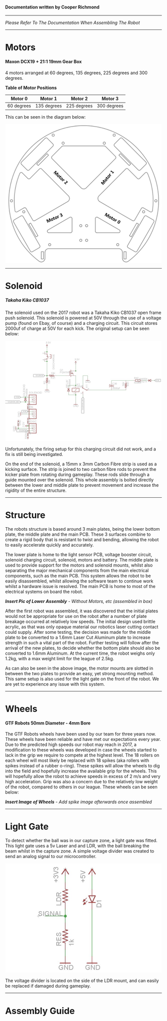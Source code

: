 

#### Documentation written by Cooper Richmond

-----

*Please Refer To The Documentation When Assembling The Robot*

------

# Motors

#### Maxon DCX19 + 21:1 19mm Gear Box

4 motors arranged at 60 degrees, 135 degrees, 225 degrees and 300 degrees.

**Table of Motor Positions**

|  Motor 0   |   Motor 1   |   Motor 2   |   Motor 3   |
| :--------: | :---------: | :---------: | :---------: |
| 60 degrees | 135 degrees | 225 degrees | 300 degrees |

This can be seen in the diagram below:

![motorLayout](../images/motorLayout.jpg)



------

# Solenoid

##### Takaha Kiko CB1037

The solenoid used on the 2017 robot was a Takaha Kiko CB1037 open frame push solenoid. This solenoid is powered at 50V through the use of a voltage pump (found on Ebay, of course) and a charging circuit. This circuit stores 2000uf of charge at 50V for each kick. The original setup can be seen below:

![solenoidCircuit1](../images/SolenoidCircuit1.jpg)

Unfortunately, the firing setup for this charging circuit did not work, and a fix is still being investigated.

On the end of the solenoid, a 15mm x 3mm Carbon Fibre strip is used as a kicking surface. The strip is joined to two carbon fibre rods to prevent the kicker plate from rotating during gameplay. These rods slide through a guide mounted over the solenoid. This whole assembly is bolted directly between the lower and middle plate to prevent movement and increase the rigidity of the entire structure.

------

# Structure

The robots structure is based around 3 main plates, being the lower bottom plate, the middle plate and the main PCB. These 3 surfaces combine to create a rigid body that is resistant to twist and bending, allowing the robot to easily accelerate quickly and accurately.

The lower plate is home to the light sensor PCB, voltage booster circuit, solenoid charging circuit, solenoid, motors and battery. The middle plate is used to provide support for the motors and solenoid mounts, whilst also separating the major mechanical components from the main electrical components, such as the main PCB. This system allows the robot to be easily disassembled, whilst allowing the software team to continue work whilst a hardware issue is resolved. The main PCB is home to most of the electrical systems on board the robot.

***Insert Pic of Lower Assembly** - Without Motors, etc (assembled in box)*

After the first robot was assembled, it was discovered that the initial plates would not be appropriate for use on the robot after a number of plate breakage occurred at relatively low speeds. The initial design used brittle acrylic, as that was only opaque material our robotics laser cutting contact could supply. After some testing, the decision was made for the middle plate to be converted to a 1.6mm Laser Cut Aluminum plate to increase strength in such a vital part of the robot. Further testing will follow after the arrival of the new plates, to decide whether the bottom plate should also be converted to 1.6mm Aluminum. At the current time, the robot weighs only 1.2kg, with a max weight limit for the league of 2.5kg.

As can also be seen in the above image, the motor mounts are slotted in between the two plates to provide an easy, yet strong mounting method. This same setup is also used for the light gate on the front of the robot. We are yet to experience any issue with this system.

------

# Wheels

#### GTF Robots 50mm Diameter - 4mm Bore

The GTF Robots wheels have been used by our team for three years now. These wheels have been reliable and have met our expectations every year. Due to the predicted high speeds our robot may reach in 2017, a modification to these wheels was developed in case the wheels started to lack in the grip we require to compete at the highest level. The 18 rollers on each wheel will most likely be replaced with 18 spikes (aka rollers with spikes instead of a rubber o-ring). These spikes will allow the wheels to dig into the field and hopefully increase the available grip for the wheels. This will hopefully allow the robot to achieve speeds in excess of 2 m/s and very high acceleration. Grip was also a concern due to the relatively low weight of the robot, compared to others in our league. These wheels can be seen below:

***Insert Image of Wheels** - Add spike image afterwards once assembled*

------

# Light Gate

To detect whether the ball was in our capture zone, a light gate was fitted. This light gate uses a 5v Laser and and LDR, with the ball breaking the beam whilst in the capture zone. A simple voltage divider was created to send an analog signal to our microcontroller.

![lightGate](../images/lightGate.jpg)

The voltage divider is located on the side of the LDR mount, and can easily be replaced if damaged during gameplay.

------

# Assembly Guide

